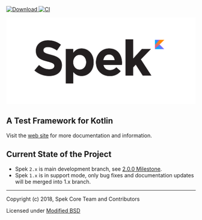 [ ![Download](https://api.bintray.com/packages/spekframework/spek/spek2/images/download.svg) ](https://bintray.com/spekframework/spek/spek2/_latestVersion)
[![CI](https://travis-ci.org/spekframework/spek.svg?branch=2.x)](https://travis-ci.org/spekframework/spek)

![Spek Logo](spek-logo.png)

## A Test Framework for Kotlin

Visit the [web site](http://spekframework.org/) for more documentation and information.

## Current State of the Project

- Spek `2.x` is main development branch, see [2.0.0 Milestone](https://github.com/spekframework/spek/milestone/3).
- Spek `1.x` is in support mode, only bug fixes and documentation updates will be merged into 1.x branch.

---

Copyright (c) 2018, Spek Core Team and Contributors

Licensed under [Modified BSD](https://github.com/JetBrains/spek/blob/2.x/LICENSE.TXT)

